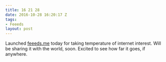```yaml
---
title: 16 21 28
date: 2016-10-28 16:20:17 Z
tags:
- Feeeds
layout: post
---
```


Launched [feeeds.me](http://feeeds.me/) today for taking temperature of internet interest. Will be sharing it with the world, soon. Excited to see how far it goes, if anywhere.